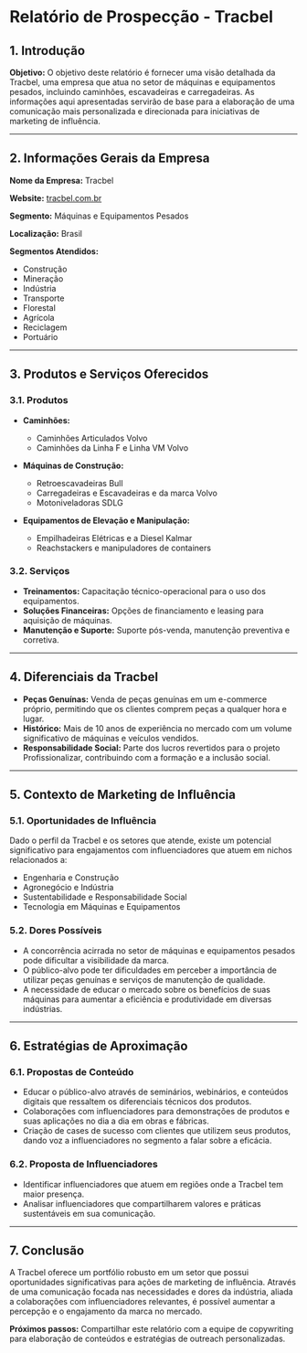 # Relatório de Prospecção - Tracbel

## 1. Introdução

**Objetivo:** O objetivo deste relatório é fornecer uma visão detalhada da Tracbel, uma empresa que atua no setor de máquinas e equipamentos pesados, incluindo caminhões, escavadeiras e carregadeiras. As informações aqui apresentadas servirão de base para a elaboração de uma comunicação mais personalizada e direcionada para iniciativas de marketing de influência.

---

## 2. Informações Gerais da Empresa

**Nome da Empresa:** Tracbel

**Website:** [tracbel.com.br](http://www.tracbel.com.br)

**Segmento:** Máquinas e Equipamentos Pesados

**Localização:** Brasil

**Segmentos Atendidos:**
- Construção
- Mineração
- Indústria
- Transporte
- Florestal
- Agrícola
- Reciclagem
- Portuário

---

## 3. Produtos e Serviços Oferecidos

### 3.1. Produtos

- **Caminhões:**
  - Caminhões Articulados Volvo
  - Caminhões da Linha F e Linha VM Volvo

- **Máquinas de Construção:**
  - Retroescavadeiras Bull
  - Carregadeiras e Escavadeiras e da marca Volvo
  - Motoniveladoras SDLG

- **Equipamentos de Elevação e Manipulação:**
  - Empilhadeiras Elétricas e a Diesel Kalmar
  - Reachstackers e manipuladores de containers

### 3.2. Serviços

- **Treinamentos:** Capacitação técnico-operacional para o uso dos equipamentos.
- **Soluções Financeiras:** Opções de financiamento e leasing para aquisição de máquinas.
- **Manutenção e Suporte:** Suporte pós-venda, manutenção preventiva e corretiva.

---

## 4. Diferenciais da Tracbel

- **Peças Genuínas:** Venda de peças genuínas em um e-commerce próprio, permitindo que os clientes comprem peças a qualquer hora e lugar.
- **Histórico:** Mais de 10 anos de experiência no mercado com um volume significativo de máquinas e veículos vendidos.
- **Responsabilidade Social:** Parte dos lucros revertidos para o projeto Profissionalizar, contribuindo com a formação e a inclusão social.

---

## 5. Contexto de Marketing de Influência

### 5.1. Oportunidades de Influência

Dado o perfil da Tracbel e os setores que atende, existe um potencial significativo para engajamentos com influenciadores que atuem em nichos relacionados a: 

- Engenharia e Construção
- Agronegócio e Indústria
- Sustentabilidade e Responsabilidade Social
- Tecnologia em Máquinas e Equipamentos

### 5.2. Dores Possíveis

- A concorrência acirrada no setor de máquinas e equipamentos pesados pode dificultar a visibilidade da marca.
- O público-alvo pode ter dificuldades em perceber a importância de utilizar peças genuínas e serviços de manutenção de qualidade.
- A necessidade de educar o mercado sobre os benefícios de suas máquinas para aumentar a eficiência e produtividade em diversas indústrias.

---

## 6. Estratégias de Aproximação

### 6.1. Propostas de Conteúdo

- Educar o público-alvo através de seminários, webinários, e conteúdos digitais que ressaltem os diferenciais técnicos dos produtos.
- Colaborações com influenciadores para demonstrações de produtos e suas aplicações no dia a dia em obras e fábricas.
- Criação de cases de sucesso com clientes que utilizem seus produtos, dando voz a influenciadores no segmento a falar sobre a eficácia.

### 6.2. Proposta de Influenciadores

- Identificar influenciadores que atuem em regiões onde a Tracbel tem maior presença.
- Analisar influenciadores que compartilharem valores e práticas sustentáveis em sua comunicação.

---

## 7. Conclusão

A Tracbel oferece um portfólio robusto em um setor que possui oportunidades significativas para ações de marketing de influência. Através de uma comunicação focada nas necessidades e dores da indústria, aliada a colaborações com influenciadores relevantes, é possível aumentar a percepção e o engajamento da marca no mercado.

**Próximos passos:** Compartilhar este relatório com a equipe de copywriting para elaboração de conteúdos e estratégias de outreach personalizadas.